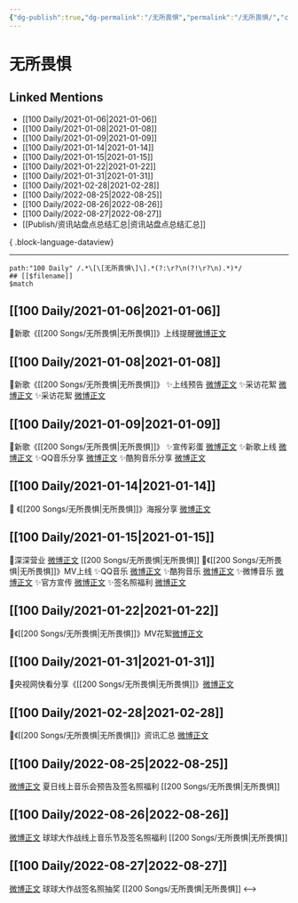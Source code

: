```yaml
---
{"dg-publish":true,"dg-permalink":"/无所畏惧","permalink":"/无所畏惧/","created":"2022-12-07T16:20:22.000+08:00","updated":"2023-08-24T18:08:31.568+08:00"}
---
```


# 无所畏惧

## Linked Mentions
- [[100 Daily/2021-01-06\|2021-01-06]]
- [[100 Daily/2021-01-08\|2021-01-08]]
- [[100 Daily/2021-01-09\|2021-01-09]]
- [[100 Daily/2021-01-14\|2021-01-14]]
- [[100 Daily/2021-01-15\|2021-01-15]]
- [[100 Daily/2021-01-22\|2021-01-22]]
- [[100 Daily/2021-01-31\|2021-01-31]]
- [[100 Daily/2021-02-28\|2021-02-28]]
- [[100 Daily/2022-08-25\|2022-08-25]]
- [[100 Daily/2022-08-26\|2022-08-26]]
- [[100 Daily/2022-08-27\|2022-08-27]]
- [[Publish/资讯站盘点总结汇总\|资讯站盘点总结汇总]]

{ .block-language-dataview}

---

```expander
path:"100 Daily" /.*\[\[无所畏惧\]\].*(?:\r?\n(?!\r?\n).*)*/
## [[$filename]]
$match
```
## [[100 Daily/2021-01-06\|2021-01-06]]
🧣新歌《[[200 Songs/无所畏惧\|无所畏惧]]》上线提醒[微博正文](https://m.weibo.cn/6466290670/4590396820165361)
## [[100 Daily/2021-01-08\|2021-01-08]]
🌟新歌《[[200 Songs/无所畏惧\|无所畏惧]]》
✨上线预告 [微博正文](https://m.weibo.cn/6466290670/4591072556351704)
✨采访花絮 [微博正文](https://m.weibo.cn/6466290670/4591076138298203)
✨采访花絮 [微博正文](https://m.weibo.cn/6466290670/4591109587867932)
## [[100 Daily/2021-01-09\|2021-01-09]]
🌟新歌《[[200 Songs/无所畏惧\|无所畏惧]]》
✨宣传彩蛋 [微博正文](https://m.weibo.cn/6466290670/4591471036991221)
✨新歌上线 [微博正文](https://m.weibo.cn/6466290670/4591609326351927)
✨QQ音乐分享 [微博正文](https://m.weibo.cn/6466290670/4591608504782863)
✨酷狗音乐分享 [微博正文](https://m.weibo.cn/6466290670/4591609751016060)

## [[100 Daily/2021-01-14\|2021-01-14]]
🐳 《[[200 Songs/无所畏惧\|无所畏惧]]》海报分享 [微博正文](https://m.weibo.cn/6466290670/4593328030751872)
## [[100 Daily/2021-01-15\|2021-01-15]]
🌟深深营业 [微博正文](https://m.weibo.cn/6466290670/4593601479182801) [[200 Songs/无所畏惧\|无所畏惧]]
🌟《[[200 Songs/无所畏惧\|无所畏惧]]》MV上线
✨QQ音乐 [微博正文](https://m.weibo.cn/6466290670/4593579257239362)
✨酷狗音乐 [微博正文](https://m.weibo.cn/6466290670/4593580042097259)
✨微博音乐 [微博正文](https://m.weibo.cn/6466290670/4593594893084294)
✨官方宣传 [微博正文](https://m.weibo.cn/6466290670/4593593820119692)
✨签名照福利 [微博正文](https://m.weibo.cn/6466290670/4593731317279701)
## [[100 Daily/2021-01-22\|2021-01-22]]
💫《[[200 Songs/无所畏惧\|无所畏惧]]》MV花絮[微博正文](https://m.weibo.cn/6466290670/4596120061746107)
## [[100 Daily/2021-01-31\|2021-01-31]]
🌟央视网快看分享《[[200 Songs/无所畏惧\|无所畏惧]]》[微博正文](https://m.weibo.cn/6466290670/4599565795460178)

## [[100 Daily/2021-02-28\|2021-02-28]]
🌿《[[200 Songs/无所畏惧\|无所畏惧]]》资讯汇总 [微博正文](https://m.weibo.cn/6466290670/4609537580994400)
## [[100 Daily/2022-08-25\|2022-08-25]]
[微博正文](https://m.weibo.cn/5646899336/4806429662250521) 夏日线上音乐会预告及签名照福利 [[200 Songs/无所畏惧\|无所畏惧]]
## [[100 Daily/2022-08-26\|2022-08-26]]
[微博正文](https://weibo.com/detail/4806762085221835) 球球大作战线上音乐节及签名照福利 [[200 Songs/无所畏惧\|无所畏惧]]
## [[100 Daily/2022-08-27\|2022-08-27]]
[微博正文](https://m.weibo.cn/5646899336/4807210532867885) 球球大作战签名照抽奖 [[200 Songs/无所畏惧\|无所畏惧]]
<-->